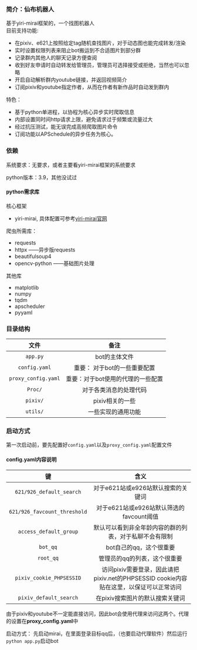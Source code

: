 ### 简介：仙布机器人
基于yiri-mirai框架的，一个找图机器人\
目前支持功能:
- 在pixiv、e621上按照给定tag随机查找图片，对于动态图也能完成转发/渲染
- 实时设置权限列表来阻止bot搬运到不合适图片到部分群
- 记录群内其他人的聊天记录方便查阅
- 收到好友申请时自动转发给管理员，管理员可选择接受或拒绝，当然也可以忽略
- 开启自动解析群内youtube链接，并返回视频简介
- 订阅pixiv和youtube指定作者，从而在作者有新作品时自动发到群内 

特色：
- 基于python单进程，以协程为核心异步实时爬取信息
- 内部设置同时间http请求上限，避免请求过于频繁或流量过大
- 经过抗压测试，能无误完成高频爬取图片命令
- 订阅功能以APSchedule的异步任务为核心。


### 依赖
系统要求：无要求，或者主要看yiri-mirai框架的系统要求

python版本：3.9，其他没试过
 
#### python需求库
核心框架
- yiri-mirai,  		具体配置可参考[yiri-mirai官网](https://yiri-mirai.vercel.app/tutorials/01/configuration)
  
爬虫所需库：  
-  requests
-  httpx			——异步版requests
-  beautifulsoup4
-  opencv-python	——基础图片处理

其他库
- matplotlib  
- numpy  
- tqdm
- apscheduler
- pyyaml


###  目录结构
| 文件 | 备注 |  
| :-: | :-: |  
| ```app.py``` | bot的主体文件 |  
| ```config.yaml``` | 重要： 对于bot的一些重要配置 |
| ```proxy_config.yaml``` | 重要：对于bot使用的代理的一些配置 |
| ```Proc/``` | 对于各类消息的处理代码 |  
| ```pixiv/``` | pixiv相关的一些 |
| ```utils/``` | 一些实现的通用功能 |


  

### 启动方式
第一次启动前，要先配置好```config.yaml```以及```proxy_config.yaml```配置文件
#### config.yaml内容说明
| 键 | 含义 |  
| :-: | :-: |  
| ```621/926_default_search``` | 对于e621站或e926站默认搜索的关键词 |  
| ```621/926_favcount_threshold``` | 对于e621站或e926站默认筛选的favcount阈值 |
| ```access_default_group``` | 默认可以看到非全年龄内容的群的列表，对于私聊不会有限制 |
| ```bot_qq``` | bot自己的qq，这个很重要 |
| ```root_qq``` | 管理员的qq的列表，这个很重要 |
| ```pixiv_cookie_PHPSESSID``` | 访问pixiv需要登录，因此请把pixiv.net的PHPSESSID cookie内容贴在这里，以保证可以正常访问|
| ```pixiv_default_search``` | 在pixiv搜索图片的默认搜索关键词 |

由于pixiv和youtube不一定能直接访问，因此bot会使用代理来访问这两个。代理的设置在**proxy_config.yaml**中


启动方式：
	先启动mirai，在里面登录目标qq后，（也要启动代理软件）然后运行```python app.py```启动bot  

